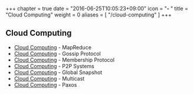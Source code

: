 +++
chapter = true
date = "2016-06-25T10:05:23+09:00"
icon = "<b>- </b>"
title = "Cloud Computing"
weight = 0
aliases = [
    "/cloud-computing"
]
+++

## Cloud Computing

- [Cloud Computing](cloud-computing-1) - MapReduce
- [Cloud Computing](cloud-computing-2) - Gossip Protocol
- [Cloud Computing](cloud-computing-3) - Membership Protocol
- [Cloud Computing](cloud-computing-4) - P2P Systems
- [Cloud Computing](cloud-computing-5) - Global Snapshot
- [Cloud Computing](cloud-computing-6) - Multicast
- [Cloud Computing](cloud-computing-7) - Paxos


